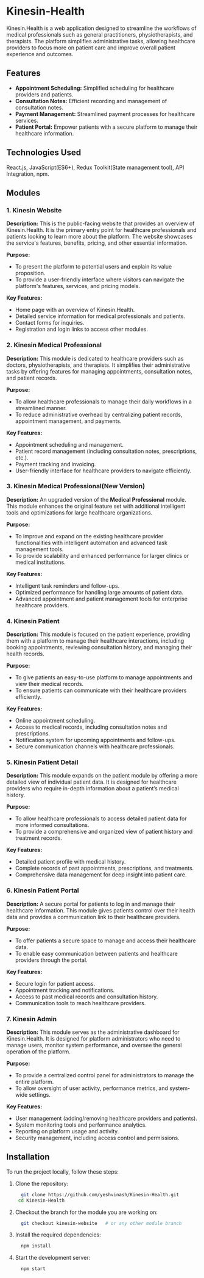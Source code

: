 # Kinesin-Health

Kinesin.Health is a web application designed to streamline the workflows of medical professionals such as general practitioners, physiotherapists, and therapists. The platform simplifies administrative tasks, allowing healthcare providers to focus more on patient care and improve overall patient experience and outcomes.

## Features

- **Appointment Scheduling:** Simplified scheduling for healthcare providers and patients.
- **Consultation Notes:** Efficient recording and management of consultation notes.
- **Payment Management:** Streamlined payment processes for healthcare services.
- **Patient Portal:** Empower patients with a secure platform to manage their healthcare information.

## Technologies Used

React.js, JavaScript(ES6+), Redux Toolkit(State management tool), API Integration, npm.

## Modules

### 1. Kinesin Website

**Description:**
This is the public-facing website that provides an overview of Kinesin.Health. It is the primary entry point for healthcare professionals and patients looking to learn more about the platform. The website showcases the service's features, benefits, pricing, and other essential information.

**Purpose:**

- To present the platform to potential users and explain its value proposition.
- To provide a user-friendly interface where visitors can navigate the platform's features, services, and pricing models.

**Key Features:**

- Home page with an overview of Kinesin.Health.
- Detailed service information for medical professionals and patients.
- Contact forms for inquiries.
- Registration and login links to access other modules.

### 2. Kinesin Medical Professional

**Description:**
This module is dedicated to healthcare providers such as doctors, physiotherapists, and therapists. It simplifies their administrative tasks by offering features for managing appointments, consultation notes, and patient records.

**Purpose:**

- To allow healthcare professionals to manage their daily workflows in a streamlined manner.
- To reduce administrative overhead by centralizing patient records, appointment management, and payments.

**Key Features:**

- Appointment scheduling and management.
- Patient record management (including consultation notes, prescriptions, etc.).
- Payment tracking and invoicing.
- User-friendly interface for healthcare providers to navigate efficiently.

### 3. Kinesin Medical Professional(New Version)

**Description:**
An upgraded version of the **Medical Professional** module. This module enhances the original feature set with additional intelligent tools and optimizations for large healthcare organizations.

**Purpose:**

- To improve and expand on the existing healthcare provider functionalities with intelligent automation and advanced task management tools.
- To provide scalability and enhanced performance for larger clinics or medical institutions.

**Key Features:**

- Intelligent task reminders and follow-ups.
- Optimized performance for handling large amounts of patient data.
- Advanced appointment and patient management tools for enterprise healthcare providers.

### 4. Kinesin Patient

**Description:**
This module is focused on the patient experience, providing them with a platform to manage their healthcare interactions, including booking appointments, reviewing consultation history, and managing their health records.

**Purpose:**

- To give patients an easy-to-use platform to manage appointments and view their medical records.
- To ensure patients can communicate with their healthcare providers efficiently.

**Key Features:**

- Online appointment scheduling.
- Access to medical records, including consultation notes and prescriptions.
- Notification system for upcoming appointments and follow-ups.
- Secure communication channels with healthcare professionals.

### 5. Kinesin Patient Detail

**Description:**
This module expands on the patient module by offering a more detailed view of individual patient data. It is designed for healthcare providers who require in-depth information about a patient’s medical history.

**Purpose:**

- To allow healthcare professionals to access detailed patient data for more informed consultations.
- To provide a comprehensive and organized view of patient history and treatment records.

**Key Features:**

- Detailed patient profile with medical history.
- Complete records of past appointments, prescriptions, and treatments.
- Comprehensive data management for deep insight into patient care.

### 6. Kinesin Patient Portal

**Description:**
A secure portal for patients to log in and manage their healthcare information. This module gives patients control over their health data and provides a communication link to their healthcare providers.

**Purpose:**

- To offer patients a secure space to manage and access their healthcare data.
- To enable easy communication between patients and healthcare providers through the portal.

**Key Features:**

- Secure login for patient access.
- Appointment tracking and notifications.
- Access to past medical records and consultation history.
- Communication tools to reach healthcare providers.

### 7. Kinesin Admin

**Description:**
This module serves as the administrative dashboard for Kinesin.Health. It is designed for platform administrators who need to manage users, monitor system performance, and oversee the general operation of the platform.

**Purpose:**

- To provide a centralized control panel for administrators to manage the entire platform.
- To allow oversight of user activity, performance metrics, and system-wide settings.

**Key Features:**

- User management (adding/removing healthcare providers and patients).
- System monitoring tools and performance analytics.
- Reporting on platform usage and activity.
- Security management, including access control and permissions.

## Installation

To run the project locally, follow these steps:

1. Clone the repository:

   ```bash
     git clone https://github.com/yeshvinash/Kinesin-Health.git
    cd Kinesin-Health
   ```

2. Checkout the branch for the module you are working on:

   ```bash
     git checkout kinesin-website   # or any other module branch
   ```

3. Install the required dependencies:

   ```bash
     npm install
   ```

4. Start the development server:

   ```bash
     npm start
   ```
